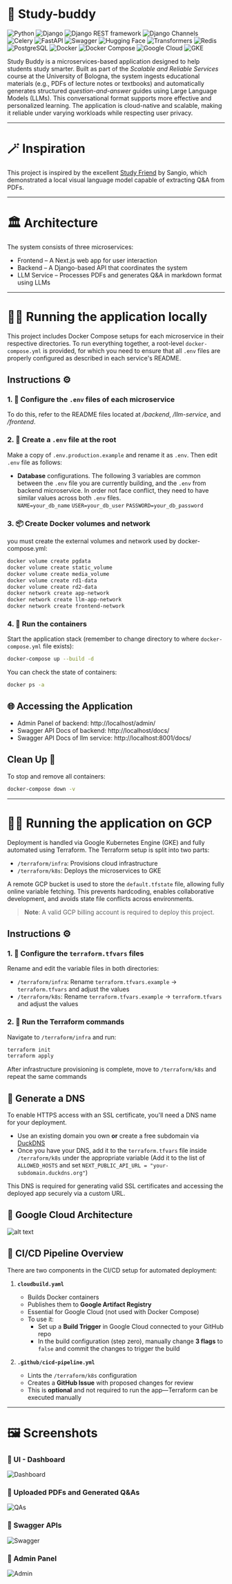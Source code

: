 # 🐾 Study-buddy

![Python](https://img.shields.io/badge/Python-3776AB?style=for-the-badge&logo=python&logoColor=white) ![Django](https://img.shields.io/badge/Django-092E20?style=for-the-badge&logo=django&logoColor=white) ![Django REST framework](https://img.shields.io/badge/DRF-FF1700?style=for-the-badge&logo=django&logoColor=white) ![Django Channels](https://img.shields.io/badge/Django%20Channels-44B78B?style=for-the-badge) ![Celery](https://img.shields.io/badge/Celery-37814A?style=for-the-badge&logo=celery&logoColor=white) ![FastAPI](https://img.shields.io/badge/FastAPI-009688?style=for-the-badge&logo=fastapi&logoColor=white) ![Swagger](https://img.shields.io/badge/Swagger-85EA2D?style=for-the-badge&logo=swagger&logoColor=black)
![Hugging Face](https://img.shields.io/badge/HuggingFace-FCC624?style=for-the-badge&logo=huggingface&logoColor=black) ![Transformers](https://img.shields.io/badge/Transformers-FF6F00?style=for-the-badge&logo=huggingface&logoColor=black)
![Redis](https://img.shields.io/badge/Redis-DC382D?style=for-the-badge&logo=redis&logoColor=white) ![PostgreSQL](https://img.shields.io/badge/PostgreSQL-336791?style=for-the-badge&logo=postgresql&logoColor=white)
![Docker](https://img.shields.io/badge/Docker-2496ED?style=for-the-badge&logo=docker&logoColor=white) ![Docker Compose](https://img.shields.io/badge/Docker--Compose-2496ED?style=for-the-badge&logo=docker&logoColor=white) ![Google Cloud](https://img.shields.io/badge/GCP-4285F4?style=for-the-badge&logo=googlecloud&logoColor=white) ![GKE](https://img.shields.io/badge/GKE-4285F4?style=for-the-badge&logo=googlecloud&logoColor=white)

Study Buddy is a microservices-based application designed to help students study smarter. Built as part of the _Scalable and Reliable Services_ course at the University of Bologna, the system ingests educational materials (e.g., PDFs of lecture notes or textbooks) and automatically generates structured _question-and-answer_ guides using Large Language Models (LLMs). This conversational format supports more effective and personalized learning. The application is cloud-native and scalable, making it reliable under varying workloads while respecting user privacy.

---

# 🪄 Inspiration

This project is inspired by the excellent [Study Friend](https://github.com/sangioai/study-friend) by Sangio, which demonstrated a local visual language model capable of extracting Q&A from PDFs.

---

# 🏛️ Architecture

The system consists of three microservices:

- Frontend – A Next.js web app for user interaction
- Backend – A Django-based API that coordinates the system
- LLM Service – Processes PDFs and generates Q&A in markdown format using LLMs

---

# 🏃‍♂️ Running the application locally

This project includes Docker Compose setups for each microservice in their respective directories. To run everything together, a root-level `docker-compose.yml` is provided, for which you need to ensure that all `.env` files are properly configured as described in each service's README.

## Instructions ⚙️

### 1. 🔐 Configure the `.env` files of each microservice

To do this, refer to the README files located at _/backend_, _/llm-service_, and _/frontend_.

### 2. 🔐 Create a `.env` file at the root

Make a copy of `.env.production.example` and rename it as `.env`. Then edit `.env` file as follows:

- **Database** configurations. The following 3 variables are common between the `.env` file you are currently building, and the `.env` from backend microservice. In order not face conflict, they need to have similar values across both `.env` files.  
  `NAME=your_db_name`
  `USER=your_db_user`
  `PASSWORD=your_db_password`

### 3. 📦 Create Docker volumes and network

you must create the external volumes and network used by docker-compose.yml:

```bash
docker volume create pgdata
docker volume create static_volume
docker volume create media_volume
docker volume create rd1-data
docker volume create rd2-data
docker network create app-network
docker network create llm-app-network
docker network create frontend-network
```

### 4. 🚀 Run the containers

Start the application stack (remember to change directory to where `docker-compose.yml` file exists):

```bash
docker-compose up --build -d
```

You can check the state of containers:

```bash
docker ps -a
```

## 🌐 Accessing the Application

- Admin Panel of backend: http://localhost/admin/
- Swagger API Docs of backend: http://localhost/docs/
- Swagger API Docs of llm service: http://localhost:8001/docs/

## Clean Up 🧹

To stop and remove all containers:

```bash
docker-compose down -v
```

---

# 🏃‍♂️ Running the application on GCP

Deployment is handled via Google Kubernetes Engine (GKE) and fully automated using Terraform. The Terraform setup is split into two parts:

- `/terraform/infra`: Provisions cloud infrastructure
- `/terraform/k8s`: Deploys the microservices to GKE

A remote GCP bucket is used to store the `default.tfstate` file, allowing fully online variable fetching. This prevents hardcoding, enables collaborative development, and avoids state file conflicts across environments.

> **Note**: A valid GCP billing account is required to deploy this project.

## Instructions ⚙️

### 1. 🔐 Configure the `terraform.tfvars` files

Rename and edit the variable files in both directories:

- `/terraform/infra`: Rename `terraform.tfvars.example` → `terraform.tfvars` and adjust the values
- `/terraform/k8s`: Rename `terraform.tfvars.example` → `terraform.tfvars` and adjust the values

### 2. 🚀 Run the Terraform commands

Navigate to `/terraform/infra` and run:

```bash
terraform init
terraform apply
```

After infrastructure provisioning is complete, move to `/terraform/k8s` and repeat the same commands

## 🔎 Generate a DNS

To enable HTTPS access with an SSL certificate, you'll need a DNS name for your deployment.

- Use an existing domain you own **or** create a free subdomain via [DuckDNS](https://www.duckdns.org)
- Once you have your DNS, add it to the `terraform.tfvars` file inside `/terraform/k8s` under the appropriate variable (Add it to the list of `ALLOWED_HOSTS` and set `NEXT_PUBLIC_API_URL = "your-subdomain.duckdns.org"`)

This DNS is required for generating valid SSL certificates and accessing the deployed app securely via a custom URL.

## 🫧 Google Cloud Architecture

![alt text](gke_and_storage_architecture_on_gcp.png)

## 🚗 CI/CD Pipeline Overview

There are two components in the CI/CD setup for automated deployment:

1. **`cloudbuild.yaml`**

   - Builds Docker containers
   - Publishes them to **Google Artifact Registry**
   - Essential for Google Cloud (not used with Docker Compose)
   - To use it:
     - Set up a **Build Trigger** in Google Cloud connected to your GitHub repo
     - In the build configuration (step zero), manually change **3 flags** to `false` and commit the changes to trigger the build

2. **`.github/cicd-pipeline.yml`**
   - Lints the `/terraform/k8s` configuration
   - Creates a **GitHub Issue** with proposed changes for review
   - This is **optional** and not required to run the app—Terraform can be executed manually

---

# 🖼️ Screenshots

### 📘 UI - Dashboard

![Dashboard](assets/UI-dashboard.png)

### 📘 Uploaded PDFs and Generated Q&As

![QAs](assets/UI-qa2.png)

### 📘 Swagger APIs

![Swagger](assets/Swagger.png)

### 📘 Admin Panel

![Admin](assets/BACK-Admin.png)
